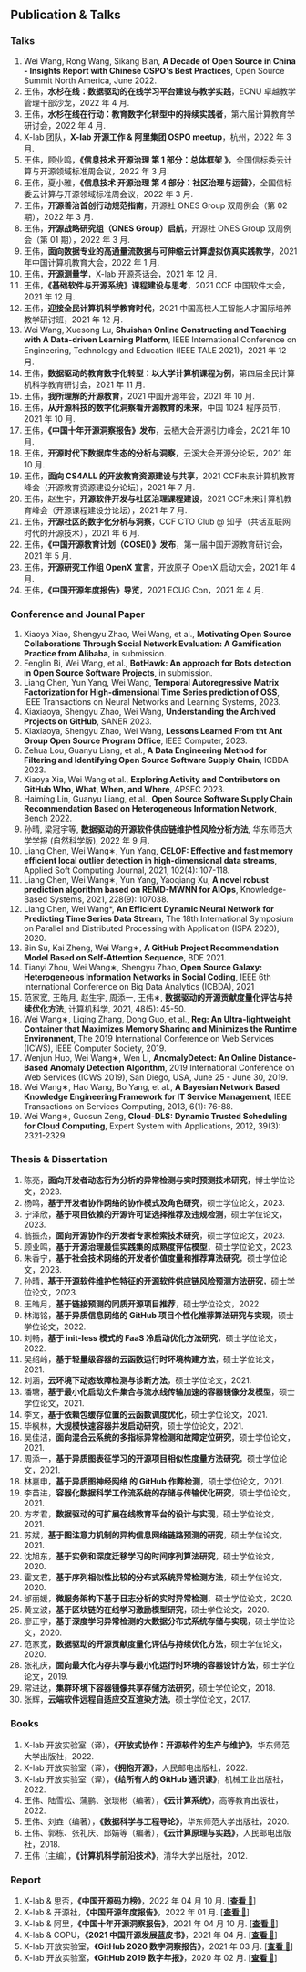 ## Publication & Talks

### Talks

1. Wei Wang, Rong Wang, Sikang Bian, **A Decade of Open Source in China - Insights Report with Chinese OSPO's Best Practices**, Open Source Summit North America, June 2022.
2. 王伟，**水杉在线：数据驱动的在线学习平台建设与教学实践**，ECNU 卓越教学管理干部沙龙，2022 年 4 月.
3. 王伟，**水杉在线在行动：教育数字化转型中的持续实践者**，第六届计算教育学研讨会，2022 年 4 月.
4. X-lab 团队，**X-lab 开源工作 & 阿里集团 OSPO meetup**，杭州，2022 年 3 月.
5. 王伟，顾业鸣，**《信息技术 开源治理 第 1 部分：总体框架 》**，全国信标委云计算与开源领域标准周会议，2022 年 3 月.
6. 王伟，夏小雅，**《信息技术 开源治理 第 4 部分：社区治理与运营》**，全国信标委云计算与开源领域标准周会议，2022 年 3 月.
7. 王伟，**开源善治首创行动规范指南**，开源社 ONES Group 双周例会（第 02 期），2022 年 3 月.
8. 王伟，**开源战略研究组（ONES Group）启航**，开源社 ONES Group 双周例会（第 01 期），2022 年 3 月.
9. 王伟，**面向数据专业的高通量流数据与可伸缩云计算虚拟仿真实践教学**，2021 年中国计算机教育大会，2022 年 1 月.
11. 王伟，**开源测量学**，X-lab 开源茶话会，2021 年 12 月.
12. 王伟，**《基础软件与开源系统》课程建设与思考**，2021 CCF 中国软件大会，2021 年 12 月.
13. 王伟，**迎接全民计算机科学教育时代**，2021 中国高校人工智能人才国际培养教学研讨班，2021 年 12 月.
14. Wei Wang, Xuesong Lu, **Shuishan Online Constructing and Teaching with A Data-driven Learning Platform**, IEEE International Conference on Engineering, Technology and Education (IEEE TALE 2021)，2021 年 12 月.
15. 王伟，**数据驱动的教育数字化转型：以大学计算机课程为例**，第四届全民计算机科学教育研讨会，2021 年 11 月.
16. 王伟，**我所理解的开源教育**，2021 中国开源年会，2021 年 10 月.
17. 王伟，**从开源科技的数字化洞察看开源教育的未来**，中国 1024 程序员节，2021 年 10 月.
18. 王伟，**《中国十年开源洞察报告》发布**，云栖大会开源引力峰会，2021 年 10 月.
19. 王伟，**开源时代下数据库生态的分析与洞察**，云溪大会开源分论坛，2021 年 10 月.
20. 王伟，**面向 CS4ALL 的开放教育资源建设与共享**，2021 CCF未来计算机教育峰会（开源教育资源建设分论坛），2021 年 7 月.
21. 王伟，赵生宇，**开源软件开发与社区治理课程建设**，2021 CCF未来计算机教育峰会（开源课程建设分论坛），2021 年 7 月.
22. 王伟，**开源社区的数字化分析与洞察**，CCF CTO Club @ 知乎（共话互联网时代的开源技术），2021 年 6 月.
23. 王伟，**《中国开源教育计划（COSEI）》发布**，第一届中国开源教育研讨会，2021 年 5 月.
24. 王伟，**开源研究工作组 OpenX 宣言**，开放原子 OpenX 启动大会，2021 年 4 月.
25. 王伟，**《中国开源年度报告》导览**，2021 ECUG Con，2021 年 4 月.

### Conference and Jounal Paper

1. Xiaoya Xiao, Shengyu Zhao, Wei Wang, et al., **Motivating Open Source Collaborations Through Social Network Evaluation: A Gamification Practice from Alibaba**, in submission.
2. Fenglin Bi, Wei Wang, et al., **BotHawk: An approach for Bots detection in Open Source Software Projects**, in submission.
3. Liang Chen, Yun Yang, Wei Wang, **Temporal Autoregressive Matrix Factorization for High-dimensional Time Series prediction of OSS**, IEEE Transactions on Neural Networks and Learning Systems, 2023.
4. Xiaxiaoya, Shengyu Zhao, Wei Wang, **Understanding the Archived Projects on GitHub**, SANER 2023.
5. Xiaxiaoya, Shengyu Zhao, Wei Wang, **Lessons Learned From tht Ant Group Open Source Program Office**, IEEE Computer, 2023.
6. Zehua Lou, Guanyu Liang, et al., **A Data Engineering Method for Filtering and Identifying Open Source Software Supply Chain**, ICBDA 2023.
7. Xiaoya Xia, Wei Wang et al., **Exploring Activity and Contributors on GitHub Who, What, When, and Where**, APSEC 2023.
8. Haiming Lin, Guanyu Liang, et al., **Open Source Software Supply Chain Recommendation Based on Heterogeneous Information Network**, Bench 2022.
9. 孙晴, 梁冠宇等, **数据驱动的开源软件供应链维护性风险分析方法**, 华东师范大学学报 (自然科学版), 2022 年 9 月.
10.	Liang Chen, Wei Wang∗, Yun Yang, **CELOF: Effective and fast memory efficient local outlier detection in high-dimensional data streams**, Applied Soft Computing Journal, 2021, 102(4): 107-118.
11.	Liang Chen, Wei Wang∗, Yun Yang, Yaoqiang Xu, **A novel robust prediction algorithm based on REMD-MWNN for AIOps**, Knowledge-Based Systems, 2021, 228(9): 107038.
12.	Liang Chen, Wei Wang*, **An Efficient Dynamic Neural Network for Predicting Time Series Data Stream**, The 18th International Symposium on Parallel and Distributed Processing with Application (ISPA 2020), 2020.
13.	Bin Su, Kai Zheng, Wei Wang∗, **A GitHub Project Recommendation Model Based on Self-Attention Sequence**, BDE 2021.
14.	Tianyi Zhou, Wei Wang∗, Shengyu Zhao, **Open Source Galaxy: Heterogeneous Information Networks in Social Coding**, IEEE 6th International Conference on Big Data Analytics (ICBDA), 2021
15.	范家宽, 王皓月, 赵生宇, 周添一, 王伟∗, **数据驱动的开源贡献度量化评估与持续优化方法**, 计算机科学, 2021, 48(5): 45-50.
16.	Wei Wang∗, Liqing Zhang, Dong Guo, et al., **Reg: An Ultra-lightweight Container that Maximizes Memory Sharing and Minimizes the Runtime Environment**, The 2019 International Conference on Web Services (ICWS), IEEE Computer Society, 2019.
17.	Wenjun Huo, Wei Wang∗, Wen Li, **AnomalyDetect: An Online Distance-Based Anomaly Detection Algorithm**, 2019 International Conference on Web Services (ICWS 2019), San Diego, USA, June 25 - June 30, 2019.
18.	Wei Wang∗, Hao Wang, Bo Yang, et al., **A Bayesian Network Based Knowledge Engineering Framework for IT Service Management**, IEEE Transactions on Services Computing, 2013, 6(1): 76-88.
19.	Wei Wang∗, Guosun Zeng, **Cloud-DLS: Dynamic Trusted Scheduling for Cloud Computing**, Expert System with Applications, 2012, 39(3): 2321-2329.

### Thesis & Dissertation

1. 陈亮，**面向开发者动态行为分析的异常检测与实时预测技术研究**，博士学位论文，2023.
2. 杨鸣，**基于开发者协作网络的协作模式及角色研究**，硕士学位论文，2023.
3. 宁泽欣，**基于项目依赖的开源许可证选择推荐及违规检测**，硕士学位论文，2023.
4. 翁振杰，**面向开源协作的开发者专家检索技术研究**，硕士学位论文，2023.
5. 顾业鸣，**基于开源治理最佳实践集的成熟度评估模型**，硕士学位论文，2023.
6. 朱香宁，**基于社会技术网络的开发者价值度量和推荐算法研究**，硕士学位论文，2023.
7. 孙晴，**基于开源软件维护性特征的开源软件供应链风险预测方法研究**，硕士学位论文，2023.
8. 王皓月，**基于链接预测的同质开源项目推荐**，硕士学位论文，2022.
9. 林海铭，**基于异质信息网络的 GitHub 项目个性化推荐算法研究与实现**，硕士学位论文，2022.
10. 刘畅，**基于 init-less 模式的 FaaS 冷启动优化方法研究**，硕士学位论文，2022.
11. 吴绍岭，**基于轻量级容器的云函数运行时环境构建方法**，硕士学位论文，2021.
12. 刘涵，**云环境下动态故障检测与诊断方法**，硕士学位论文，2021.
13. 潘瑭，**基于最小化启动文件集合与流水线传输加速的容器镜像分发模型**，硕士学位论文，2021.
14. 李文，**基于依赖包缓存位置的云函数调度优化**，硕士学位论文，2021.
15. 毕枫林，**大规模快速容器并发启动研究**，硕士学位论文，2021.
16. 吴佳洁，**面向混合云系统的多指标异常检测和故障定位研究**，硕士学位论文，2021.
17. 周添一，**基于异质图表征学习的开源项目相似性度量方法研究**，硕士学位论文，2021.
18. 林嘉申，**基于异质图神经网络 的 GitHub 作弊检测**，硕士学位论文，2021.
19. 李苗进，**容器化数据科学工作流系统的存储与传输优化研究**，硕士学位论文，2021.
20. 方孝君，**数据驱动的可扩展在线教育平台的设计与实现**，硕士学位论文，2021.
21. 苏斌，**基于图注意力机制的异构信息网络链路预测的研究**，硕士学位论文，2021.
22. 沈旭东，**基于实例和深度迁移学习的时间序列算法研究**，硕士学位论文，2020.
23. 霍文君，**基于序列相似性比较的分布式系统异常检测方法**，硕士学位论文，2020.
24. 邰丽媛，**微服务架构下基于日志分析的实时异常检测**，硕士学位论文，2020.
25. 黄立波，**基于区块链的在线学习激励模型研究**，硕士学位论文，2020.
26. 廖正宇，**基于深度学习异常检测的大数据分布式系统存储与实现**，硕士学位论文，2020.
27. 范家宽，**数据驱动的开源贡献度量化评估与持续优化方法**，硕士学位论文，2020.
28. 张礼庆，**面向最大化内存共享与最小化运行时环境的容器设计方法**，硕士学位论文，2019.
29. 常进达，**集群环境下容器镜像共享存储方法研究**，硕士学位论文，2018.
30. 张辉，**云端软件远程自适应交互渲染方法**，硕士学位论文，2017.

### Books

1. X-lab 开放实验室（译），**《开放式协作：开源软件的生产与维护》**，华东师范大学出版社，2022.
2. X-lab 开放实验室（译），**《拥抱开源》**，人民邮电出版社，2022.
3. X-lab 开放实验室（译），**《给所有人的 GitHub 通识课》**，机械工业出版社，2022.
4. 王伟、陆雪松、蒲鹏、张琰彬（编著），**《云计算系统》**，高等教育出版社，2022.
5. 王伟、刘垚（编著），**《数据科学与工程导论》**，华东师范大学出版社，2020.
6. 王伟、郭栋、张礼庆、邱娟等（编著），**《云计算原理与实践》**，人民邮电出版社，2018.
7. 王伟（主编），**《计算机科学前沿技术》**，清华大学出版社，2012.

### Report

1. X-lab & 思否，**《中国开源码力榜》**，2022 年 04 月 10 月. [[**查看 📑**](https://opensource.win/ "查看")]
2. X-lab & 开源社，**《中国开源年度报告》**，2022 年 01 月. [[**查看 📑**](https://kaiyuanshe.cn/project/china-open-source-report/ "查看")]
3. X-lab & 阿里，**《中国十年开源洞察报告》**，2021 年 04 月 10 月. [[**查看 📑**](https://developer.aliyun.com/article/795363 "查看")]
4. X-lab & COPU，**《2021 中国开源发展蓝皮书》**，2021 年 04 月. [[**查看 📑**](http://www.copu.org.cn/new/308 "查看")]
5. X-lab 开放实验室，**《GitHub 2020 数字洞察报告》**，2021 年 03 月. [[**查看 📑**](http://oss.x-lab.info/github-insight-report-2020.pdf "查看")]
6. X-lab 开放实验室，**《GitHub 2019 数字年报》**，2020 年 02 月. [[**查看 📑**](https://github.com/X-lab2017/github-analysis-report-2019 "查看")]
